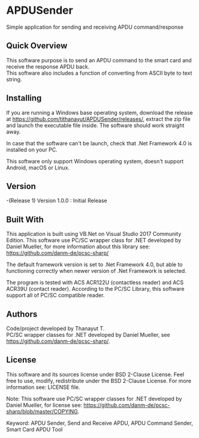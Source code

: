 # APDUSender
Simple application for sending and receiving APDU command/response

## Quick Overview
This software purpose is to send an APDU command to the smart card and receive the response APDU back.  
This software also includes a function of converting from ASCII byte to text string.

## Installing
If you are running a Windows base operating system, download the release at https://github.com/tithanayut/APDUSender/releases/, extract the zip file and launch the executable file inside. The software should work straight away.

In case that the software can't be launch, check that .Net Framework 4.0 is installed on your PC.

This software only support Windows operating system, doesn't support Android, macOS or Linux.

## Version
-(Release 1) Version 1.0.0 : Initial Release  

## Built With
This application is built using VB.Net on Visual Studio 2017 Community Edition. This software use PC/SC wrapper class for .NET developed by Daniel Mueller, for more information about this library see: https://github.com/danm-de/pcsc-sharp/

The default framework version is set to .Net Framework 4.0, but able to functioning correctly when newer version of .Net Framework is selected.

The program is tested with ACS ACR122U (contactless reader) and ACS ACR39U (contact reader).
According to the PC/SC Library, this software support all of PC/SC compatible reader.

## Authors
Code/project developed by Thanayut T.  
PC/SC wrapper classes for .NET developed by Daniel Mueller, see https://github.com/danm-de/pcsc-sharp/.

## License
This software and its sources license under BSD 2-Clause License. Feel free to use, modify, redistribute under the BSD 2-Clause License. For more information see: LICENSE file.

Note: This software use PC/SC wrapper classes for .NET developed by Daniel Mueller, for license see: https://github.com/danm-de/pcsc-sharp/blob/master/COPYING.


Keyword: APDU Sender, Send and Receive APDU, APDU Command Sender, Smart Card APDU Tool
